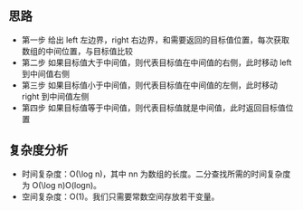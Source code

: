 ## 思路

- 第一步 给出 left 左边界，right 右边界，和需要返回的目标值位置，每次获取数组的中间位置，与目标值比较
- 第二步 如果目标值大于中间值，则代表目标值在中间值的右侧，此时移动 left 到中间值右侧
- 第三步 如果目标值小于中间值，则代表目标值在中间值的左侧，此时移动 right 到中间值左侧
- 第四步 如果目标值等于中间值，则代表目标值就是中间值，此时返回目标值位置

## 复杂度分析

- 时间复杂度：O(\log n)，其中 nn 为数组的长度。二分查找所需的时间复杂度为 O(\log n)O(logn)。
- 空间复杂度：O(1)。我们只需要常数空间存放若干变量。
